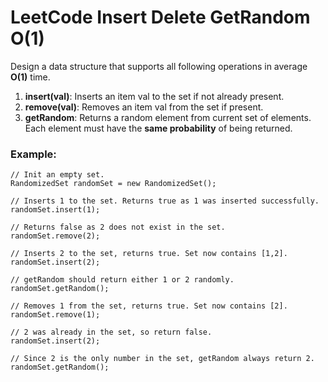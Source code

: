 # LeetCode Insert Delete GetRandom O(1)

Design a data structure that supports all following operations in average **O(1)** time.

1. **insert(val)**: Inserts an item val to the set if not already present.
2. **remove(val)**: Removes an item val from the set if present.
3. **getRandom**: Returns a random element from current set of elements. Each element must have the **same probability** of being returned.

### Example:
```
// Init an empty set.
RandomizedSet randomSet = new RandomizedSet();

// Inserts 1 to the set. Returns true as 1 was inserted successfully.
randomSet.insert(1);

// Returns false as 2 does not exist in the set.
randomSet.remove(2);

// Inserts 2 to the set, returns true. Set now contains [1,2].
randomSet.insert(2);

// getRandom should return either 1 or 2 randomly.
randomSet.getRandom();

// Removes 1 from the set, returns true. Set now contains [2].
randomSet.remove(1);

// 2 was already in the set, so return false.
randomSet.insert(2);

// Since 2 is the only number in the set, getRandom always return 2.
randomSet.getRandom();
```